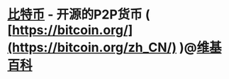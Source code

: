 # [**比特币**](https://bitcoin.org/zh_CN/) - 开源的P2P货币 ( [https://bitcoin.org/](https://bitcoin.org/zh_CN/) )@[维基百科](https://zh.wikipedia.org/wiki/%E6%AF%94%E7%89%B9%E5%B8%81)

